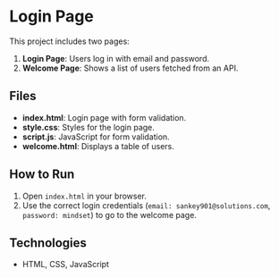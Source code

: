 # Login Page
This project includes two pages:

1. **Login Page**: Users log in with email and password.
2. **Welcome Page**: Shows a list of users fetched from an API.

## Files

- **index.html**: Login page with form validation.
- **style.css**: Styles for the login page.
- **script.js**: JavaScript for form validation.
- **welcome.html**: Displays a table of users.

## How to Run

1. Open `index.html` in your browser.
2. Use the correct login credentials (`email: sankey901@solutions.com`, `password: mindset`) to go to the welcome page.

## Technologies

- HTML, CSS, JavaScript
